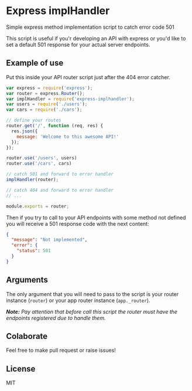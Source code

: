 # Express implHandler

Simple express method implementation script to catch error code 501

This script is useful if you'r developing an API with express or you'd like to set a default 501 response for your actual server endpoints.

## Example of use

Put this inside your API router script just after the 404 error catcher.

```javascript
var express = require('express');
var router = express.Router();
var implHandler = require('express-implhandler');
var users = require('./users');
var cars = require('./cars');

// define your routes
router.get('/', function (req, res) {
  res.json({
    message: 'Welcome to this awesome API!'
  });
});

router.use('/users', users)
router.use('/cars', cars)

// catch 501 and forward to error handler
implHandler(router);

// catch 404 and forward to error handler
// ...

module.exports = router;
```

Then if you try to call to your API  endpoints with some method not defined you will receive a 501 response code with the next content:

```json
{
  "message": "Not implemented",
  "error": {
    "status": 501
  }
}
```

## Arguments

The only argument that you will need to pass to the script is your router instance (`router`) or your app router instance (`app._router`).

_**Note:** Pay attention that before call this script the router must have the endpoints registered due to handle them._

## Colaborate

Feel free to make pull request or raise issues!

## License

MIT
